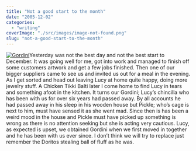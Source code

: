 ```yaml
---
title: "Not a good start to the month"
date: "2005-12-02"
categories: 
  - "writing"
coverImage: "./src/images/image-not-found.png"
slug: "not-a-good-start-to-the-month"
---
```


[![Gordini](/images/69294526_966e6d0fdd_m.jpg)](http://www.flickr.com/photos/funkylarma/69294526/ "Gordini")Yesterday was not the best day and not the best start to December. It was going well for me, got into work and managed to finish off some customers artwork and get a few jobs finished. Then one of our bigger suppliers came to see us and invited us out for a meal in the evening. As I get sorted and head out leaving Lucy at home quite happy, doing more jewelry stuff. A Chicken Tikki Balti later I come home to find Lucy in tears and something afoot in the kitchen. It turns our Gordini; Lucy’s chincilla who has been with us for over six years had passed away. By all accounts he had passed away in his sleep in his wooden house but Pickle; who’s cage is next to him, must have sensed it as she went mad. Since then is has been a weird mood in the house and Pickle must have picked up something is wrong as there is no attention seeking but she is acting very cautious. Lucy, as expected is upset, we obtained Gordini when we first moved in together and he has been with us ever since. I don’t think we will try to replace just remember the Doritos stealing ball of fluff as he was.
